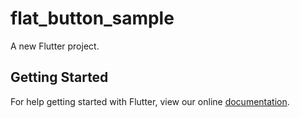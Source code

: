 # flat_button_sample

A new Flutter project.

## Getting Started

For help getting started with Flutter, view our online
[documentation](https://flutter.io/).
